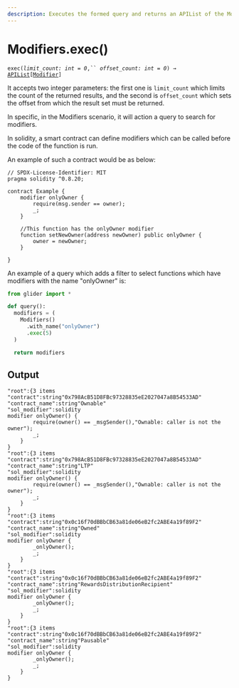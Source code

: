 ```yaml
---
description: Executes the formed query and returns an APIList of the Modifier objects.
---
```


# Modifiers.exec()

`exec(`_`limit_count: int = 0`_`,`` `_`offset_count: int = 0`_`) →` [`APIList`](../../iterables/apilist.md)`[`[`Modifier`](../../callable/modifier/)`]`

It accepts two integer parameters: the first one is `limit_count` which limits the count of the returned results, and the second is `offset_count` which sets the offset from which the result set must be returned.

In specific, in the Modifiers scenario, it will action a query to search for modifiers.

In solidity, a smart contract can define modifiers which can be called before the code of the function is run.

An example of such a contract would be as below:

```solidity
// SPDX-License-Identifier: MIT
pragma solidity ^0.8.20;

contract Example {
    modifier onlyOwner {
    	require(msg.sender == owner);
    	_;
   	}
   	
   	//This function has the onlyOwner modifier
   	function setNewOwner(address newOwner) public onlyOwner {
   		owner = newOwner;
   	}

}
```

An example of a query which adds a filter to select functions which have modifiers with the name "onlyOwner" is:

```python
from glider import *

def query():
  modifiers = (
    Modifiers()
      .with_name("onlyOwner")
      .exec(5)
  )

  return modifiers
```

## Output

```solidity
"root":{3 items
"contract":string"0x798AcB51D8FBc97328835eE2027047a8B54533AD"
"contract_name":string"Ownable"
"sol_modifier":solidity
modifier onlyOwner() {
        require(owner() == _msgSender(),"Ownable: caller is not the owner");
        _;
    }
}
"root":{3 items
"contract":string"0x798AcB51D8FBc97328835eE2027047a8B54533AD"
"contract_name":string"LTP"
"sol_modifier":solidity
modifier onlyOwner() {
        require(owner() == _msgSender(),"Ownable: caller is not the owner");
        _;
    }
}
"root":{3 items
"contract":string"0x0c16f70dBBbCB63a81de06eB2fc2ABE4a19f89F2"
"contract_name":string"Owned"
"sol_modifier":solidity
modifier onlyOwner {
        _onlyOwner();
        _;
    }
}
"root":{3 items
"contract":string"0x0c16f70dBBbCB63a81de06eB2fc2ABE4a19f89F2"
"contract_name":string"RewardsDistributionRecipient"
"sol_modifier":solidity
modifier onlyOwner {
        _onlyOwner();
        _;
    }
}
"root":{3 items
"contract":string"0x0c16f70dBBbCB63a81de06eB2fc2ABE4a19f89F2"
"contract_name":string"Pausable"
"sol_modifier":solidity
modifier onlyOwner {
        _onlyOwner();
        _;
    }
}
```
